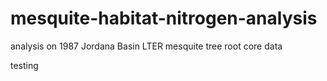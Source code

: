 # mesquite-habitat-nitrogen-analysis
analysis on 1987 Jordana Basin LTER mesquite tree root core data

testing
